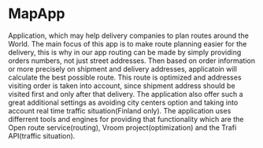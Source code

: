 # MapApp
Application, which may help delivery companies to plan routes around the World. 
The main focus of this app is to make route planning easier for the delivery, this is why in our app routing can be made by simply providing orders numbers, not just street addresses. Then based on order information or more precisely on shipment and delivery addresses, applicatoin will calculate the best possible route. This route is optimized and addresses visiting order is taken into account, since shipment address should be visited first and only after that delivery.
The application also offer such a great additional settings as avoiding city centers option and taking into account real time traffic situation(Finland only).
The application uses differrent tools and engines for providing that functionality which are the Open route service(routing), Vroom project(optimization) and the Trafi API(traffic situation).
